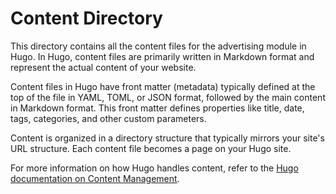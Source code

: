 # Content Directory

This directory contains all the content files for the advertising module in Hugo. In Hugo, content files are primarily written in Markdown format and represent the actual content of your website.

Content files in Hugo have front matter (metadata) typically defined at the top of the file in YAML, TOML, or JSON format, followed by the main content in Markdown format. This front matter defines properties like title, date, tags, categories, and other custom parameters.

Content is organized in a directory structure that typically mirrors your site's URL structure. Each content file becomes a page on your Hugo site.

For more information on how Hugo handles content, refer to the [Hugo documentation on Content Management](https://gohugo.io/content-management/).